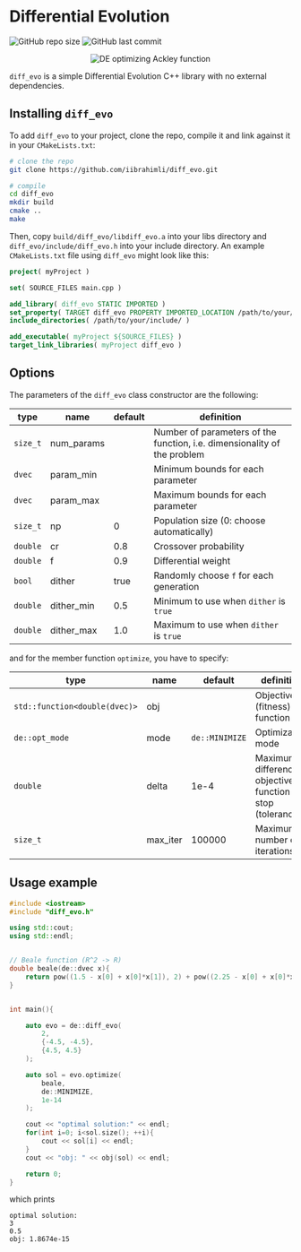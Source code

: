 # Differential Evolution

<!--- These are examples. See https://shields.io for others or to customize this set of shields. You might want to include dependencies, project status and licence info here --->
![GitHub repo size](https://img.shields.io/github/repo-size/iibrahimli/diff_evo)
![GitHub last commit](https://img.shields.io/github/last-commit/iibrahimli/diff_evo)

<p align="center">
  <img src="https://pablormier.github.io/assets/img/de/ackley.gif" alt="DE optimizing Ackley function"/>
</p>

`diff_evo` is a simple Differential Evolution C++ library with no external dependencies.

## Installing `diff_evo`

To add `diff_evo` to your project, clone the repo, compile it and link against it in your `CMakeLists.txt`:

```bash
# clone the repo
git clone https://github.com/iibrahimli/diff_evo.git

# compile
cd diff_evo
mkdir build
cmake ..
make
```

Then, copy `build/diff_evo/libdiff_evo.a` into your libs directory and `diff_evo/include/diff_evo.h` into your include directory. An example `CMakeLists.txt` file using `diff_evo` might look like this:

```cmake
project( myProject )

set( SOURCE_FILES main.cpp )

add_library( diff_evo STATIC IMPORTED )
set_property( TARGET diff_evo PROPERTY IMPORTED_LOCATION /path/to/your/libs/libdiff_evo.a )
include_directories( /path/to/your/include/ )

add_executable( myProject ${SOURCE_FILES} )
target_link_libraries( myProject diff_evo )
```

## Options

The parameters of the `diff_evo` class constructor are the following:

| type     | name       | default | definition                                                               |
| -------- | ---------- | ------- | ------------------------------------------------------------------------ |
| `size_t` | num_params |         | Number of parameters of the function, i.e. dimensionality of the problem |
| `dvec`   | param_min  |         | Minimum bounds for each parameter                                        |
| `dvec`   | param_max  |         | Maximum bounds for each parameter                                        |
| `size_t` | np         | 0       | Population size (0: choose automatically)                                |
| `double` | cr         | 0.8     | Crossover probability                                                    |
| `double` | f          | 0.9     | Differential weight                                                      |
| `bool`   | dither     | true    | Randomly choose `f` for each generation                                  |
| `double` | dither_min | 0.5     | Minimum to use when `dither` is `true`                                   |
| `double` | dither_max | 1.0     | Maximum to use when `dither` is `true`                                   |

and for the member function `optimize`, you have to specify:

| type                          | name     | default        | definition                                                   |
| ----------------------------- | -------- | -------------- | ------------------------------------------------------------ |
| `std::function<double(dvec)>` | obj      |                | Objective (fitness) function                                 |
| `de::opt_mode`                | mode     | `de::MINIMIZE` | Optimization mode                                            |
| `double`                      | delta    | 1e-4           | Maximum difference in objective function to stop (tolerance) |
| `size_t`                      | max_iter | 100000         | Maximum number of iterations                                 |

## Usage example

```cpp
#include <iostream>
#include "diff_evo.h"

using std::cout;
using std::endl;


// Beale function (R^2 -> R)
double beale(de::dvec x){
    return pow((1.5 - x[0] + x[0]*x[1]), 2) + pow((2.25 - x[0] + x[0]*x[1]*x[1]), 2) + pow((2.625 - x[0] + x[0]*x[1]*x[1]*x[1]), 2);
}


int main(){

    auto evo = de::diff_evo(
        2,
        {-4.5, -4.5},
        {4.5, 4.5}
    );

    auto sol = evo.optimize(
        beale,
        de::MINIMIZE,
        1e-14
    );

    cout << "optimal solution:" << endl;
    for(int i=0; i<sol.size(); ++i){
        cout << sol[i] << endl;
    }
    cout << "obj: " << obj(sol) << endl;

    return 0;
}
```

which prints
```
optimal solution:
3
0.5
obj: 1.8674e-15
```